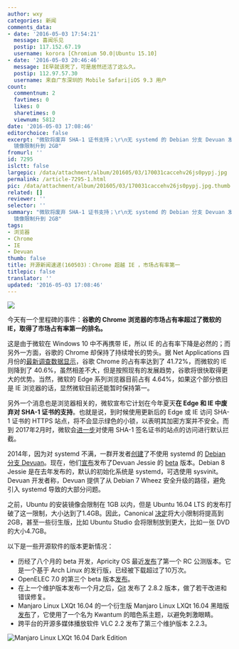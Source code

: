 ```yaml
---
author: wxy
categories: 新闻
comments_data:
- date: '2016-05-03 17:54:21'
  message: 喜闻乐见
  postip: 117.152.67.19
  username: korora [Chromium 50.0|Ubuntu 15.10]
- date: '2016-05-03 20:46:46'
  message: IE早就该死了，可是居然还活了这么久。
  postip: 112.97.57.30
  username: 来自广东深圳的 Mobile Safari|iOS 9.3 用户
count:
  commentnum: 2
  favtimes: 0
  likes: 0
  sharetimes: 0
  viewnum: 5812
date: '2016-05-03 17:08:46'
editorchoice: false
excerpt: "微软将废弃 SHA-1 证书支持；\r\n无 systemd 的 Debian 分支 Devuan 发布 beta 版本；\r\nUbuntu
  镜像限制升到 2GB"
fromurl: ''
id: 7295
islctt: false
largepic: /data/attachment/album/201605/03/170031caccehv26js0pypj.jpg
permalink: /article-7295-1.html
pic: /data/attachment/album/201605/03/170031caccehv26js0pypj.jpg.thumb.jpg
related: []
reviewer: ''
selector: ''
summary: "微软将废弃 SHA-1 证书支持；\r\n无 systemd 的 Debian 分支 Devuan 发布 beta 版本；\r\nUbuntu
  镜像限制升到 2GB"
tags:
- 浏览器
- Chrome
- IE
- Devuan
thumb: false
title: 开源新闻速递(160503)：Chrome 超越 IE ，市场占有率第一
titlepic: false
translator: ''
updated: '2016-05-03 17:08:46'
---
```


![](/data/attachment/album/201605/03/170031caccehv26js0pypj.jpg)


今天有一个里程碑的事件：**谷歌的 Chrome 浏览器的市场占有率超过了微软的 IE，取得了市场占有率第一的排名。**


这是由于微软在 Windows 10 中不再携带 IE，所以 IE 的占有率下降是必然的；而另外一方面，谷歌的 Chrome 却保持了持续增长的势头。据 Net Applications 四月份的[最新调查数据显示](http://marketshare.hitslink.com/browser-market-share.aspx?qprid=1&qpcustomb=0)，谷歌 Chrome 的占有率达到了 41.72%，而微软的 IE 则降到了 40.6%，虽然相差不大，但是按照现有的发展趋势，谷歌将很快取得更大的优势。当然，微软的 Edge 系列浏览器目前占有 4.64%，如果这个部分依旧是 IE 浏览器的话，显然微软目前还能暂时保持第一。


另外一个消息也是浏览器相关的，微软宣布它计划在今年夏天**在 Edge 和 IE 中废弃对 SHA-1 证书的支持**。也就是说，到时候使用更新后的 Edge 或 IE 访问 SHA-1 证书的 HTTPS 站点，将不会显示绿色的小锁，以表明其加密方案并不安全。而到 2017年2月时，微软会[进一步](https://blogs.windows.com/msedgedev/2016/04/29/sha1-deprecation-roadmap/)对使用 SHA-1 签名证书的站点的访问进行默认拦截。


2014年，因为对 systemd 不满，一群开发者[创建](/article-4512-1.html)了不使用 systemd 的 [Debian 分支 Devuan](/article-4335-1.html)。现在，他们[宣布](http://lwn.net/Articles/685521/)发布了Devuan Jessie 的 [beta](https://files.devuan.org/) 版本。Debian 8 Jessie 是在去年发布的，默认的初始化系统是 systemd，可选使用 sysvinit。Devuan 开发者称，Devuan 提供了从 Debian 7 Wheez 安全升级的路径，避免引入 systemd 导致的大部分问题。


之前，Ubuntu 的安装镜像会限制在 1GB 以内，但是 Ubuntu 16.04 LTS 的发布打破了这一限制，大小达到了1.4GB。因此，Canonical [决定](https://lists.ubuntu.com/archives/ubuntu-release/2016-May/003739.html)将大小限制将提高到 2GB，甚至一些衍生版，比如 Ubuntu Studio 会将限制放到更大，比如一张 DVD 的大小4.7GB。


以下是一些开源软件的版本更新情况：


* 历经了八个月的 beta 开发，Apricity OS 最近[发布](http://apricityos.com/blog/index.php/2016/05/01/apricity-os-04-2016-beta-rc1-release/)了第一个 RC 公测版本。它是一个基于 Arch Linux 的发行版，已经被下载超过了10万次。
* OpenELEC 7.0 的第三个 beta 版本[发布](http://openelec.tv/news/22-releases/180-beta-openelec-7-0-beta-3-released)。
* 在上一个维护版本发布一个月之后，[Git](https://git-scm.com/) 发布了 2.8.2 版本，做了若干改进和错误修复。
* Manjaro Linux LXQt 16.04 的一个衍生版 Manjaro Linux LXQt 16.04 黑暗版[发布](http://manjaro.github.io/Manjaro-Lxqt-dark-16.04-released/)了，它使用了一个名为 Kwantum 的暗色系主题，以避免刺激眼睛。
* 跨平台的开源多媒体播放软件 VLC 2.2 发布了第三个维护版本 2.2.3。


![Manjaro Linux LXQt 16.04 Dark Edition](/data/attachment/album/201605/03/170849w2i5r0bbaib2beai.jpg)